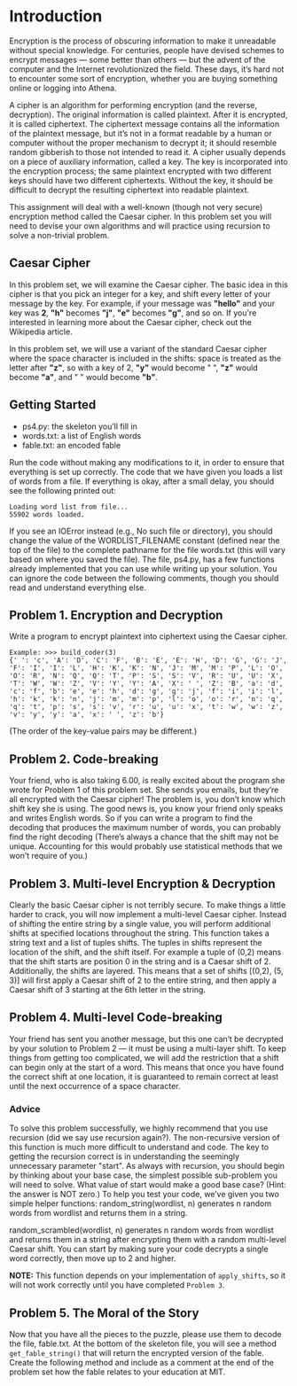 # Introduction

Encryption is the process of obscuring information to make it unreadable without special knowledge. For centuries, people have devised schemes to encrypt messages — some better than others — but the advent of the computer and the Internet revolutionized the field. These days, it’s hard not to encounter some sort of encryption, whether you are buying something online or logging into Athena.  

A cipher is an algorithm for performing encryption (and the reverse, decryption). The original information is called plaintext. After it is encrypted, it is called ciphertext. The ciphertext message contains all the information of the plaintext message, but it’s not in a format readable by a human or computer without the proper mechanism to decrypt it; it should resemble random gibberish to those not intended to read it.
A cipher usually depends on a piece of auxiliary information, called a key. The key is incorporated into the encryption process; the same plaintext encrypted with two different keys should have two different ciphertexts. Without the key, it should be difficult to decrypt the resulting ciphertext into readable plaintext.  

This assignment will deal with a well-known (though not very secure) encryption method called the Caesar cipher. In this problem set you will need to devise your own algorithms and will practice using recursion to solve a non-trivial problem.

## Caesar Cipher

In this problem set, we will examine the Caesar cipher. The basic idea in this cipher is that you pick an integer for a key, and shift every letter of your message by the key. For example, if your message was __"hello"__ and your key was __2__, __"h"__ becomes __"j"__, __"e"__ becomes __"g"__, and so on. If you're interested in learning more about the Caesar cipher, check out the Wikipedia article.

In this problem set, we will use a variant of the standard Caesar cipher where the space character is included in the shifts: space is treated as the letter after __"z"__, so with a key of 2, __"y"__ would become " ", __"z"__ would become __"a"__, and " " would become __"b"__.

## Getting Started

* ps4.py: the skeleton you’ll fill in
* words.txt: a list of English words
* fable.txt: an encoded fable

Run the code without making any modifications to it, in order to ensure that everything is set up correctly. The code that we have given you loads a list of words from a file. If everything is okay, after a small delay, you should see the following printed out:

```
Loading word list from file...
55902 words loaded.
```

If you see an IOError instead (e.g., No such file or directory), you should change the value of the WORDLIST_FILENAME constant (defined near the top of the file) to the complete pathname for the file words.txt (this will vary based on where you saved the file).
The file, ps4.py, has a few functions already implemented that you can use while writing up your solution. You can ignore the code between the following comments, though you should read and understand everything else.


## Problem 1. Encryption and Decryption


Write a program to encrypt plaintext into ciphertext using the Caesar cipher.

```
Example: >>> build_coder(3)
{' ': 'c', 'A': 'D', 'C': 'F', 'B': 'E', 'E': 'H', 'D': 'G', 'G': 'J',
'F': 'I', 'I': 'L', 'H': 'K', 'K': 'N', 'J': 'M', 'M': 'P', 'L': 'O',
'O': 'R', 'N': 'Q', 'Q': 'T', 'P': 'S', 'S': 'V', 'R': 'U', 'U': 'X',
'T': 'W', 'W': 'Z', 'V': 'Y', 'Y': 'A', 'X': ' ', 'Z': 'B', 'a': 'd',
'c': 'f', 'b': 'e', 'e': 'h', 'd': 'g', 'g': 'j', 'f': 'i', 'i': 'l',
'h': 'k', 'k': 'n', 'j': 'm', 'm': 'p', 'l': 'o', 'o': 'r', 'n': 'q',
'q': 't', 'p': 's', 's': 'v', 'r': 'u', 'u': 'x', 't': 'w', 'w': 'z',
'v': 'y', 'y': 'a', 'x': ' ', 'z': 'b'}
```
(The order of the key-value pairs may be different.)


## Problem 2. Code-breaking

Your friend, who is also taking 6.00, is really excited about the program she wrote for Problem 1 of this problem set. She sends you emails, but they’re all encrypted with the Caesar cipher!
The problem is, you don’t know which shift key she is using. The good news is, you know your friend only speaks and writes English words. So if you can write a program to find the decoding that produces the maximum number of words, you can probably find the right decoding (There’s always a chance that the shift may not be unique. Accounting for this would probably use statistical methods that we won’t require of you.)

##  Problem 3. Multi-level Encryption & Decryption

Clearly the basic Caesar cipher is not terribly secure. To make things a little harder to crack, you will now implement a multi-level Caesar cipher. Instead of shifting the entire string by a single value, you will perform additional shifts at specified locations throughout the string. This function takes a string text and a list of tuples shifts. The tuples in shifts represent the location of the shift, and the shift itself. For example a tuple of (0,2) means that the shift starts are position 0 in the string and is a Caesar shift of 2. Additionally, the shifts are layered. This means that a set of shifts [(0,2), (5, 3)] will first apply a Caesar shift of 2 to the entire string, and then apply a Caesar shift of 3 starting at the 6th letter in the string.

##  Problem 4. Multi-level Code-breaking

Your friend has sent you another message, but this one can’t be decrypted by your solution to Problem 2 — it must be using a multi-layer shift.
To keep things from getting too complicated, we will add the restriction that a shift can begin only at the start of a word. This means that once you have found the correct shift at one location, it is guaranteed to remain correct at least until the next occurrence of a space character.

### Advice
To solve this problem successfully, we highly recommend that you use recursion (did we say use recursion again?). The non-recursive version of this function is much more difficult to understand and code. The key to getting the recursion correct is in understanding the seemingly unnecessary parameter "start". As always with recursion, you should begin by thinking about your base case, the simplest possible sub-problem you will need to solve. What value of start would make a good base case? (Hint: the answer is NOT zero.)
To help you test your code, we’ve given you two simple helper functions: random_string(wordlist, n) generates n random words from wordlist and returns them in a string.

random_scrambled(wordlist, n) generates n random words from wordlist and returns them in a string after encrypting them with a random multi-level Caesar shift. You can start by making sure your code decrypts a single word correctly, then move up to 2 and higher.  

__NOTE:__ This function depends on your implementation of `apply_shifts`, so it will not work correctly until you have completed `Problem 3`.

## Problem 5. The Moral of the Story

Now that you have all the pieces to the puzzle, please use them to decode the file, fable.txt. At the bottom of the skeleton file, you will see a method `get_fable_string()` that will return the encrypted version of the fable. Create the following method and include as a comment at the end of the problem set how the fable relates to your education at MIT.

